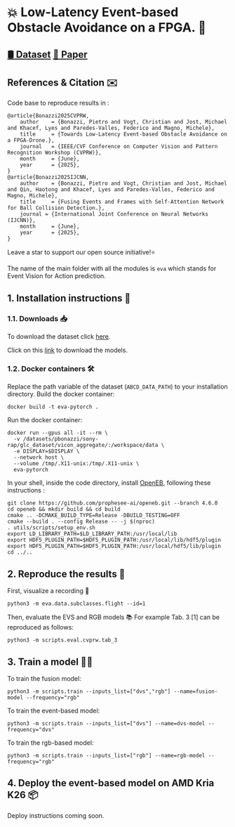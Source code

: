 # 💥 Low-Latency Event-based Obstacle Avoidance on a FPGA. 🔵

## [🛢 Dataset](https://zenodo.org/records/14711527) [📝 Paper](https://arxiv.org/pdf/2504.10400)

## References & Citation ✉️ 

Code base to reproduce results in :
``` 
@article{Bonazzi2025CVPRW,
    author    = {Bonazzi, Pietro and Vogt, Christian and Jost, Michael and Khacef, Lyes and Paredes-Valles, Federico and Magno, Michele},
    title     = {Towards Low-Latency Event-based Obstacle Avoidance on a FPGA-Drone.},
    journal   = {IEEE/CVF Conference on Computer Vision and Pattern Recognition Workshop (CVPRW)}, 
    month     = {June},
    year      = {2025}, 
} 
@article{Bonazzi2025IJCNN,
    author    = {Bonazzi, Pietro and Vogt, Christian and Jost, Michael and Qin, Haotong and Khacef, Lyes and Paredes-Valles, Federico and Magno, Michele},
    title     = {Fusing Events and Frames with Self-Attention Network for Ball Collision Detection.},
    journal = {International Joint Conference on Neural Networks (IJCNN)},
    month     = {June},
    year      = {2025}, 
}
```

Leave a star to support our open source initiative!⭐️ 

The name of the main folder with all the modules is `eva` which stands for Event Vision for Action prediction.

## 1. Installation instructions 🚀

### 1.1. Downloads 📥

To download the dataset click [here](https://zenodo.org/records/14711527).

Click on this [link](https://zenodo.org/records/15166553) to download the models.   

### 1.2. Docker containers 🛠️

Replace the path variable of the dataset (`ABCD_DATA_PATH`) to your installation directory. Build the docker container:
```
docker build -t eva-pytorch .
```

Run the docker container:
```
docker run --gpus all -it --rm \
  -v /datasets/pbonazzi/sony-rap/glc_dataset/vicon_aggregate/:/workspace/data \
  -e DISPLAY=$DISPLAY \
  --network host \
  --volume /tmp/.X11-unix:/tmp/.X11-unix \
  eva-pytorch
``` 

In your shell, inside the code directory, install [OpenEB](https://docs.prophesee.ai/stable/installation/linux_openeb.html), following these instructions :
```
git clone https://github.com/prophesee-ai/openeb.git --branch 4.6.0 
cd openeb && mkdir build && cd build 
cmake .. -DCMAKE_BUILD_TYPE=Release -DBUILD_TESTING=OFF 
cmake --build . --config Release -- -j $(nproc) 
. utils/scripts/setup_env.sh 
export LD_LIBRARY_PATH=$LD_LIBRARY_PATH:/usr/local/lib 
export HDF5_PLUGIN_PATH=$HDF5_PLUGIN_PATH:/usr/local/lib/hdf5/plugin 
export HDF5_PLUGIN_PATH=$HDF5_PLUGIN_PATH:/usr/local/hdf5/lib/plugin
cd ../..
``` 

## 2. Reproduce the results 🚀

First, visualize a recording 👀
```
python3 -m eva.data.subclasses.flight --id=1
``` 

Then, evaluate the EVS and RGB models 📚 For example Tab. 3 [1] can be reproduced as follows:
```
python3 -m scripts.eval.cvprw.tab_3
```

## 3. Train a model 🏋️‍♂️

To train the fusion model: 
```
python3 -m scripts.train --inputs_list=["dvs","rgb"] --name=fusion-model --frequency="rgb"
```

To train the event-based model: 
```
python3 -m scripts.train --inputs_list=["dvs"] --name=dvs-model --frequency="dvs"
```

To train the rgb-based model: 
```
python3 -m scripts.train --inputs_list=["rgb"] --name=rgb-model --frequency="rgb" 
```

## 4. Deploy the event-based model on AMD Kria K26  📦

Deploy instructions coming soon.
